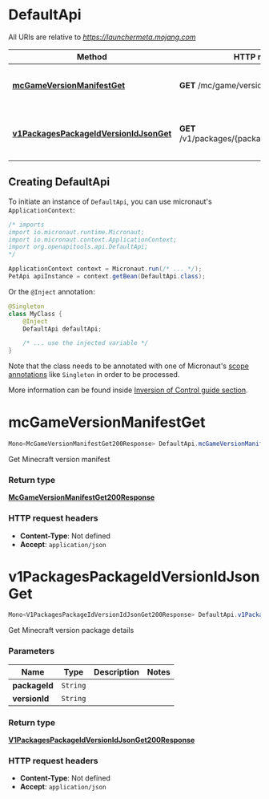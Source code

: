# DefaultApi

All URIs are relative to *https://launchermeta.mojang.com*

| Method | HTTP request | Description |
|------------- | ------------- | -------------|
| [**mcGameVersionManifestGet**](DefaultApi.md#mcGameVersionManifestGet) | **GET** /mc/game/version_manifest | Get Minecraft version manifest |
| [**v1PackagesPackageIdVersionIdJsonGet**](DefaultApi.md#v1PackagesPackageIdVersionIdJsonGet) | **GET** /v1/packages/{packageId}/{versionId}.json | Get Minecraft version package details |


## Creating DefaultApi

To initiate an instance of `DefaultApi`, you can use micronaut's `ApplicationContext`:
```java
/* imports
import io.micronaut.runtime.Micronaut;
import io.micronaut.context.ApplicationContext;
import org.openapitools.api.DefaultApi;
*/

ApplicationContext context = Micronaut.run(/* ... */);
PetApi apiInstance = context.getBean(DefaultApi.class);
```

Or the `@Inject` annotation:
```java
@Singleton
class MyClass {
    @Inject
    DefaultApi defaultApi;

    /* ... use the injected variable */
}
```
Note that the class needs to be annotated with one of Micronaut's [scope annotations](https://docs.micronaut.io/latest/guide/#scopes) like `Singleton` in order to be processed.

More information can be found inside [Inversion of Control guide section](https://docs.micronaut.io/latest/guide/#ioc).

<a id="mcGameVersionManifestGet"></a>
# **mcGameVersionManifestGet**
```java
Mono<McGameVersionManifestGet200Response> DefaultApi.mcGameVersionManifestGet()
```

Get Minecraft version manifest



### Return type
[**McGameVersionManifestGet200Response**](McGameVersionManifestGet200Response.md)



### HTTP request headers
 - **Content-Type**: Not defined
 - **Accept**: `application/json`

<a id="v1PackagesPackageIdVersionIdJsonGet"></a>
# **v1PackagesPackageIdVersionIdJsonGet**
```java
Mono<V1PackagesPackageIdVersionIdJsonGet200Response> DefaultApi.v1PackagesPackageIdVersionIdJsonGet(packageIdversionId)
```

Get Minecraft version package details

### Parameters
| Name | Type | Description  | Notes |
|------------- | ------------- | ------------- | -------------|
| **packageId** | `String`|  | |
| **versionId** | `String`|  | |


### Return type
[**V1PackagesPackageIdVersionIdJsonGet200Response**](V1PackagesPackageIdVersionIdJsonGet200Response.md)



### HTTP request headers
 - **Content-Type**: Not defined
 - **Accept**: `application/json`

